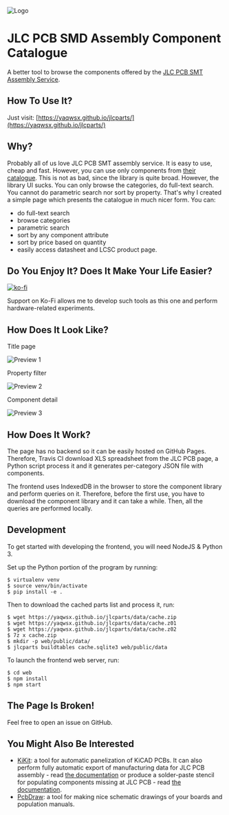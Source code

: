 ![Logo](web/public/favicon.svg)

# JLC PCB SMD Assembly Component Catalogue

A better tool to browse the components offered by the [JLC PCB SMT Assembly
Service](https://jlcpcb.com/smt-assembly).

## How To Use It?

Just visit: [https://yaqwsx.github.io/jlcparts/](https://yaqwsx.github.io/jlcparts/)

## Why?

Probably all of us love JLC PCB SMT assembly service. It is easy to use, cheap
and fast. However, you can use only components from [their
catalogue](https://jlcpcb.com/parts). This is not as bad, since the library is
quite broad. However, the library UI sucks. You can only browse the categories,
do full-text search. You cannot do parametric search nor sort by property.
That's why I created a simple page which presents the catalogue in much nicer
form. You can:
- do full-text search
- browse categories
- parametric search
- sort by any component attribute
- sort by price based on quantity
- easily access datasheet and LCSC product page.

## Do You Enjoy It? Does It Make Your Life Easier?

[![ko-fi](https://www.ko-fi.com/img/githubbutton_sm.svg)](https://ko-fi.com/E1E2181LU)

Support on Ko-Fi allows me to develop such tools as this one and perform
hardware-related experiments.

## How Does It Look Like?

Title page

![Preview 1](https://user-images.githubusercontent.com/1590880/93708766-32ab0d80-fb39-11ea-8365-da2ca1b13d8b.jpg)

Property filter

![Preview 2](https://user-images.githubusercontent.com/1590880/93708599-e01d2180-fb37-11ea-96b6-5d5eb4e0f285.jpg)

Component detail

![Preview 3](https://user-images.githubusercontent.com/1590880/93708601-e0b5b800-fb37-11ea-84ed-6ba73f07911d.jpg)


## How Does It Work?

The page has no backend so it can be easily hosted on GitHub Pages. Therefore,
Travis CI download XLS spreadsheet from the JLC PCB page, a Python script
process it and it generates per-category JSON file with components.

The frontend uses IndexedDB in the browser to store the component library and
perform queries on it. Therefore, before the first use, you have to download the
component library and it can take a while. Then, all the queries are performed
locally.

## Development

To get started with developing the frontend, you will need NodeJS & Python 3.

Set up the Python portion of the program by running:

```
$ virtualenv venv
$ source venv/bin/activate
$ pip install -e .
```

Then to download the cached parts list and process it, run:

```
$ wget https://yaqwsx.github.io/jlcparts/data/cache.zip 
$ wget https://yaqwsx.github.io/jlcparts/data/cache.z01
$ wget https://yaqwsx.github.io/jlcparts/data/cache.z02
$ 7z x cache.zip
$ mkdir -p web/public/data/
$ jlcparts buildtables cache.sqlite3 web/public/data
```

To launch the frontend web server, run:

```
$ cd web
$ npm install
$ npm start
```

## The Page Is Broken!

Feel free to open an issue on GitHub.

## You Might Also Be Interested

- [KiKit](https://github.com/yaqwsx/KiKit): a tool for automatic panelization of
  KiCAD PCBs. It can also perform fully automatic export of manufacturing data
  for JLC PCB assembly - read [the
  documentation](https://github.com/yaqwsx/KiKit/blob/master/doc/fabrication/jlcpcb.md)
  or produce a solder-paste stencil for populating components missing at JLC PCB - read [the
  documentation](https://github.com/yaqwsx/KiKit/blob/master/doc/stencil.md).
- [PcbDraw](https://github.com/yaqwsx/PcbDraw): a tool for making nice schematic
  drawings of your boards and population manuals.
